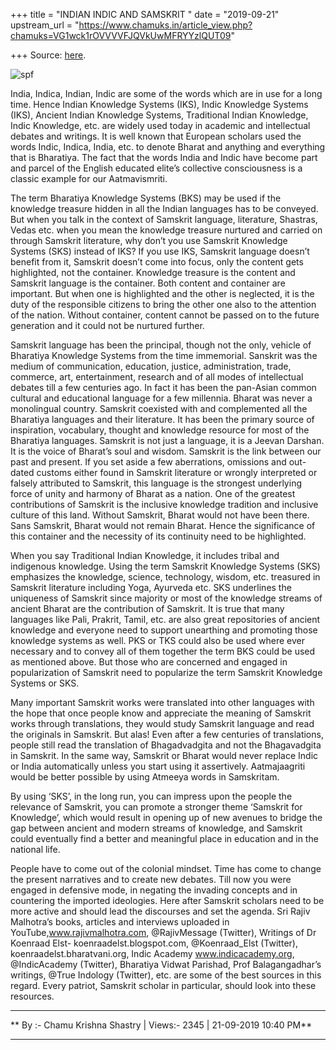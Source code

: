 +++
title = "INDIAN  INDIC AND SAMSKRIT "
date = "2019-09-21"
upstream_url = "https://www.chamuks.in/article_view.php?chamuks=VG1wck1rOVVVVFJQVkUwMFRYYzlQUT09"

+++
Source: [here](https://www.chamuks.in/article_view.php?chamuks=VG1wck1rOVVVVFJQVkUwMFRYYzlQUT09).



![spf](article_img/CHAMU-1582625456bharat.jpg)

India, Indica, Indian, Indic are some of the words which are in use for
a long time. Hence Indian Knowledge Systems (IKS), Indic Knowledge
Systems (IKS), Ancient Indian Knowledge Systems, Traditional Indian
Knowledge, Indic Knowledge, etc. are widely used today in academic and
intellectual debates and writings. It is well known that European
scholars used the words Indic, Indica, India, etc. to denote Bharat and
anything and everything that is Bharatiya. The fact that the words India
and Indic have become part and parcel of the English educated elite’s
collective consciousness is a classic example for our Aatmavismriti.  
  
The term Bharatiya Knowledge Systems (BKS) may be used if the knowledge
treasure hidden in all the Indian languages has to be conveyed. But when
you talk in the context of Samskrit language, literature, Shastras,
Vedas etc. when you mean the knowledge treasure nurtured and carried on
through Samskrit literature, why don’t you use Samskrit Knowledge
Systems (SKS) instead of IKS? If you use IKS, Samskrit language doesn’t
benefit from it, Samskrit doesn’t come into focus, only the content gets
highlighted, not the container. Knowledge treasure is the content and
Samskrit language is the container. Both content and container are
important. But when one is highlighted and the other is neglected, it is
the duty of the responsible citizens to bring the other one also to the
attention of the nation. Without container, content cannot be passed on
to the future generation and it could not be nurtured further.  
  
Samskrit language has been the principal, though not the only, vehicle
of Bharatiya Knowledge Systems from the time immemorial. Sanskrit was
the medium of communication, education, justice, administration, trade,
commerce, art, entertainment, research and of all modes of intellectual
debates till a few centuries ago. In fact it has been the pan-Asian
common cultural and educational language for a few millennia. Bharat was
never a monolingual country. Samskrit coexisted with and complemented
all the Bharatiya languages and their literature. It has been the
primary source of inspiration, vocabulary, thought and knowledge
resource for most of the Bharatiya languages. Samskrit is not just a
language, it is a Jeevan Darshan. It is the voice of Bharat’s soul and
wisdom. Samskrit is the link between our past and present. If you set
aside a few aberrations, omissions and out-dated customs either found in
Samskrit literature or wrongly interpreted or falsely attributed to
Samskrit, this language is the strongest underlying force of unity and
harmony of Bharat as a nation. One of the greatest contributions of
Samskrit is the inclusive knowledge tradition and inclusive culture of
this land. Without Samskrit, Bharat would not have been there. Sans
Samskrit, Bharat would not remain Bharat. Hence the significance of this
container and the necessity of its continuity need to be highlighted.  
  
When you say Traditional Indian Knowledge, it includes tribal and
indigenous knowledge. Using the term Samskrit Knowledge Systems (SKS)
emphasizes the knowledge, science, technology, wisdom, etc. treasured in
Samskrit literature including Yoga, Ayurveda etc. SKS underlines the
uniqueness of Samskrit since majority or most of the knowledge streams
of ancient Bharat are the contribution of Samskrit. It is true that many
languages like Pali, Prakrit, Tamil, etc. are also great repositories of
ancient knowledge and everyone need to support unearthing and promoting
those knowledge systems as well. PKS or TKS could also be used where
ever necessary and to convey all of them together the term BKS could be
used as mentioned above. But those who are concerned and engaged in
popularization of Samskrit need to popularize the term Samskrit
Knowledge Systems or SKS.  
  
Many important Samskrit works were translated into other languages with
the hope that once people know and appreciate the meaning of Samskrit
works through translations, they would study Samskrit language and read
the originals in Samskrit. But alas! Even after a few centuries of
translations, people still read the translation of Bhagadvadgita and not
the Bhagavadgita in Samskrit. In the same way, Samskrit or Bharat would
never replace Indic or India automatically unless you start using it
assertively. Aatmajaagriti would be better possible by using Atmeeya
words in Samskritam.  
  
By using ‘SKS’, in the long run, you can impress upon the people the
relevance of Samskrit, you can promote a stronger theme ‘Samskrit for
Knowledge’, which would result in opening up of new avenues to bridge
the gap between ancient and modern streams of knowledge, and Samskrit
could eventually find a better and meaningful place in education and in
the national life.  
  
People have to come out of the colonial mindset. Time has come to change
the present narratives and to create new debates. Till now you were
engaged in defensive mode, in negating the invading concepts and in
countering the imported ideologies. Here after Samskrit scholars need to
be more active and should lead the discourses and set the agenda. Sri
Rajiv Malhotra’s books, articles and interviews uploaded in
YouTube,www.rajivmalhotra.com, @RajivMessage (Twitter), Writings of Dr
Koenraad Elst- koenraadelst.blogspot.com, @Koenraad_Elst (Twitter),
koenraadelst.bharatvani.org, Indic Academy www.indicacademy.org,
@IndicAcademy (Twitter), Bharatiya Vidwat Parishad, Prof Balagangadhar’s
writings, @True Indology (Twitter), etc. are some of the best sources in
this regard. Every patriot, Samskrit scholar in particular, should look
into these resources.

------------------------------------------------------------------------

** By :- Chamu Krishna Shastry \| Views:- 2345 \| 21-09-2019 10:40
PM**  

------------------------------------------------------------------------

